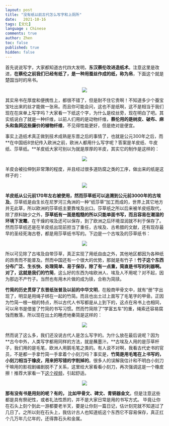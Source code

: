 ```yaml
---
layout: post
title: "没有纸以前古代怎么写字和上厕所"
date:   2021-10-16
tags: [文化]
language : Chinese
comments: true
author: Zhen
toc: false
published: true
hidden: false
---
```

首先说说写字，大家都知道古代四大发明，**东汉蔡伦改进造纸术**。注意这里是改进，**在蔡伦之前我们已经有纸了，是一种用蚕丝作成的纸，称为帛**，下面这个就是楚国当时的帛书。
<p align="center"> <img src="{{ site.imageurl }}/帛书.png"> </p> 

其实帛书在厚度和便携性上，都很不错了，但是耐不住它贵啊！不知道多少个蚕宝宝吐出来的丝才能做一张帛。而且你可能会问，这也不是纸啊，这不是相当于我们现在在床单上写字吗？大家看一下纸这个字，为什么是绞丝旁，现在明白了吧。其实纸说白了就是一种纤维，以前人们用的是动物纤维，**蔡伦用的是树皮、破布、麻头和鱼网这些廉价的植物纤维**，不见得性能更好，但是绝对是便宜。

事实上造纸术真正做到技术成熟是东晋之后的事情了，也就是公元300年之后，而**在中国纸8世纪传入欧洲之前，欧洲人都用什么写字呢？答案是羊皮纸、牛皮纸、莎草纸。**羊皮纸大家可别以为就是厚厚的羊皮，其实它的制作是这样的：
<p align="center"> <img src="{{ site.imageurl }}/羊皮纸.png"> </p> 

羊皮会被拉伸到非常薄的程度，并且经过很多道防腐之类的工序，做出来的纸是这样子的：
<p align="center"> <img src="{{ site.imageurl }}/埃及纸.png"> </p> 

**羊皮纸从公元前170年左右被使用，然而莎草纸可以追溯到公元前3000年的古埃及**。莎草纸是由生长在尼罗河三角洲的一种“纸莎草”加工而成的，世界上其它地方并无此草，所以欧洲的莎草纸主要靠埃及出口。莎草纸之所以后来被羊皮纸取代，除了原料缺少之外，**莎草纸有一面是粗糙的所以只能单面书写，而且容易在潮湿的环境下发霉**。在干燥的埃及还可以保存，到了欧洲之后环境湿润就不利于保存了。然而莎草纸还是在羊皮纸出现前担当了重任，古埃及、古希腊的文献，还有现存最早的圣经死海古卷，都是用莎草纸书写的。下边是一个古埃及的莎草纸书：
<p align="center"> <img src="{{ site.imageurl }}/埃及纸2.png"> </p> 

所以可见除了古埃及自带莎草，真正实现了用纸自由之外，其他地区都因为各种纸的昂贵而不能普及。然而中国还有一个很大的优势，那就是有竹子！**竹子这个东西分布广泛、生长快、处理简单、易于保存，除了有一点重，简直是书写的利器啊。对了，这就是我们的竹简**，这么好的东西为啥欧洲人、埃及人不用呢？对不起，因为那边不产竹子。当然也有用木片做的成为牍，合称为简牍。

**竹简的历史贯穿了东晋纸张普及以前的中华文明**，在殷商甲骨文中，就有“册”字出现了，明显是用绳子绑在一起的竹简。而且也出土过上面写了毛笔字的甲骨。正因为竹简一根一根的特点，所以古代人书写都是从上到下的，这点在帛书上也相同，可以帛书是借鉴了竹简的书写习惯。然而竹简除了“学富五车”的重，绳索还容易腐蚀而散落，所以现在出土的睡虎地秦简是这样的：
<p align="center"> <img src="{{ site.imageurl }}/竹简.png"> </p> 

然而说了这么多，我们还没说古代人是怎么写字的。为什么放在最后说呢？因为**古今中外，人类写字都用同样的方法，就是蘸墨汁。**古埃及人用的是莎草杆子，我们用的是毛笔，欧洲人用鹅毛笔之类的。有人说不对啊，我看古代史书的官员，不是都一手拿竹简一手拿着个小刻刀吗？事实是，**竹简是用毛笔在上书写的，小刻刀相当于橡皮，用来把写错的字削掉的**。很多人的误解我估计和不明白小刻刀干嘛用的影视剧编剧脱不了关系，这里给大家看看小刻刀，再次强调这是一个橡皮擦！推荐大家看一下[这个视频](https://www.bilibili.com/s/video/BV1SR4y1H71y)，引起舒适。
<p align="center"> <img src="{{ site.imageurl }}/刻刀.png"> </p> 

**那有没有书是用刻的呢？有的， 比如甲骨文、碑文、青铜器金文**。但是注意这些都是具有祭祀性，或者礼法性质的，并不是大家日常是用的书写方式。 毕竟让你在石头上刻个到此一游都要老半天，要是让你刻一篇日记，估计刻完就不知道过了几日了。之所以刻在石头上，我估计古人也知道纸这个东西它不容易保存，真正扛个几万年几亿年的，还得靠石头和金属。


<!--stackedit_data:
eyJoaXN0b3J5IjpbMTU3NzU2MDE0NCwtMTI4OTYzNzcxLC0xMz
Y1NjgwNDE1LDExOTg1MjMwNzMsLTg4MTk3OTAwLC0yMTA4NTY0
NzMsMjM5Njc3MTExLDE5ODA0MTQzOSwxNjYxMDg2ODUzXX0=
-->